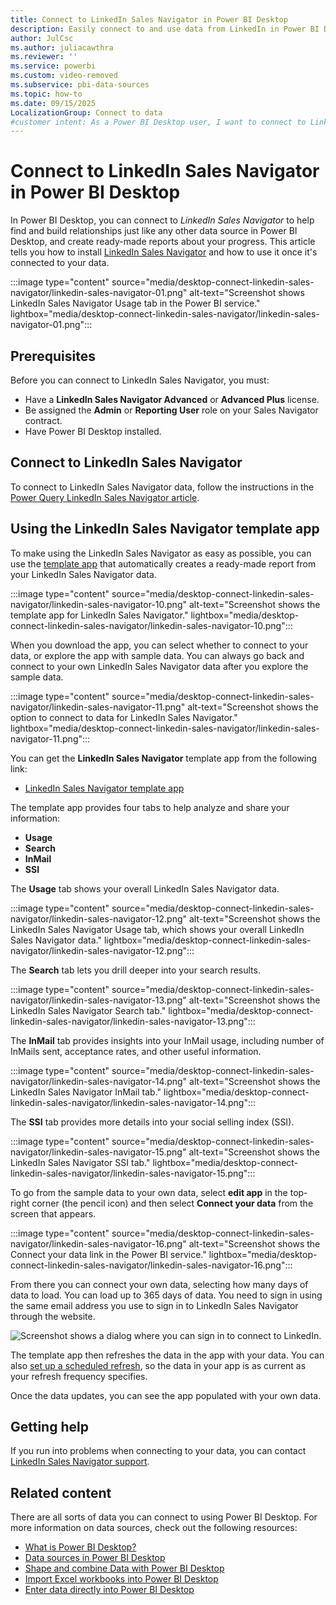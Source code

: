 ```yaml
---
title: Connect to LinkedIn Sales Navigator in Power BI Desktop
description: Easily connect to and use data from LinkedIn in Power BI Desktop to help find and build relationships. Use ready-made reports about your progress.
author: JulCsc
ms.author: juliacawthra
ms.reviewer: ''
ms.service: powerbi
ms.custom: video-removed
ms.subservice: pbi-data-sources
ms.topic: how-to
ms.date: 09/15/2025
LocalizationGroup: Connect to data
#customer intent: As a Power BI Desktop user, I want to connect to LinkedIn Sales Navigator data so that I can analyze and build relationships using ready-made reports.
---
```

# Connect to LinkedIn Sales Navigator in Power BI Desktop

In Power BI Desktop, you can connect to *LinkedIn Sales Navigator* to help find and build relationships just like any other data source in Power BI Desktop, and create ready-made reports about your progress.  This article tells you how to install [LinkedIn Sales Navigator](https://appsource.microsoft.com/en-us/product/power-bi/pbi-contentpacks.linkedin_navigator) and how to use it once it's connected to your data.

:::image type="content" source="media/desktop-connect-linkedin-sales-navigator/linkedin-sales-navigator-01.png" alt-text="Screenshot shows LinkedIn Sales Navigator Usage tab in the Power BI service." lightbox="media/desktop-connect-linkedin-sales-navigator/linkedin-sales-navigator-01.png":::

## Prerequisites

Before you can connect to LinkedIn Sales Navigator, you must:

- Have a **LinkedIn Sales Navigator Advanced** or **Advanced Plus** license.
- Be assigned the **Admin** or **Reporting User** role on your Sales Navigator contract.
- Have Power BI Desktop installed.

## Connect to LinkedIn Sales Navigator

To connect to LinkedIn Sales Navigator data, follow the instructions in the [Power Query LinkedIn Sales Navigator article](/power-query/connectors/linkedin-sales-navigator).

## Using the LinkedIn Sales Navigator template app

To make using the LinkedIn Sales Navigator as easy as possible, you can use the [template app](service-template-apps-overview.md) that automatically creates a ready-made report from your LinkedIn Sales Navigator data.

:::image type="content" source="media/desktop-connect-linkedin-sales-navigator/linkedin-sales-navigator-10.png" alt-text="Screenshot shows the template app for LinkedIn Sales Navigator." lightbox="media/desktop-connect-linkedin-sales-navigator/linkedin-sales-navigator-10.png":::

When you download the app, you can select whether to connect to your data, or explore the app with sample data. You can always go back and connect to your own LinkedIn Sales Navigator data after you explore the sample data.

:::image type="content" source="media/desktop-connect-linkedin-sales-navigator/linkedin-sales-navigator-11.png" alt-text="Screenshot shows the option to connect to data for LinkedIn Sales Navigator." lightbox="media/desktop-connect-linkedin-sales-navigator/linkedin-sales-navigator-11.png":::

You can get the **LinkedIn Sales Navigator** template app from the following link:

* [LinkedIn Sales Navigator template app](https://appsource.microsoft.com/en-us/product/power-bi/pbi-contentpacks.linkedin_navigator)

The template app provides four tabs to help analyze and share your information:

* **Usage**
* **Search**
* **InMail**
* **SSI**

The **Usage** tab shows your overall LinkedIn Sales Navigator data.

:::image type="content" source="media/desktop-connect-linkedin-sales-navigator/linkedin-sales-navigator-12.png" alt-text="Screenshot shows the LinkedIn Sales Navigator Usage tab, which shows your overall LinkedIn Sales Navigator data." lightbox="media/desktop-connect-linkedin-sales-navigator/linkedin-sales-navigator-12.png":::

The **Search** tab lets you drill deeper into your search results.

:::image type="content" source="media/desktop-connect-linkedin-sales-navigator/linkedin-sales-navigator-13.png" alt-text="Screenshot shows the LinkedIn Sales Navigator Search tab." lightbox="media/desktop-connect-linkedin-sales-navigator/linkedin-sales-navigator-13.png":::

The **InMail** tab provides insights into your InMail usage, including number of InMails sent, acceptance rates, and other useful information.

:::image type="content" source="media/desktop-connect-linkedin-sales-navigator/linkedin-sales-navigator-14.png" alt-text="Screenshot shows the LinkedIn Sales Navigator InMail tab." lightbox="media/desktop-connect-linkedin-sales-navigator/linkedin-sales-navigator-14.png":::

The **SSI** tab provides more details into your social selling index (SSI).

:::image type="content" source="media/desktop-connect-linkedin-sales-navigator/linkedin-sales-navigator-15.png" alt-text="Screenshot shows the LinkedIn Sales Navigator SSI tab." lightbox="media/desktop-connect-linkedin-sales-navigator/linkedin-sales-navigator-15.png":::

To go from the sample data to your own data, select **edit app** in the top-right corner (the pencil icon) and then select **Connect your data** from the screen that appears.

:::image type="content" source="media/desktop-connect-linkedin-sales-navigator/linkedin-sales-navigator-16.png" alt-text="Screenshot shows the Connect your data link in the Power BI service." lightbox="media/desktop-connect-linkedin-sales-navigator/linkedin-sales-navigator-16.png":::

From there you can connect your own data, selecting how many days of data to load. You can load up to 365 days of data. You need to sign in using the same email address you use to sign in to LinkedIn Sales Navigator through the website.

![Screenshot shows a dialog where you can sign in to connect to LinkedIn.](media/desktop-connect-linkedin-sales-navigator/linkedin-sales-navigator-17.png)

The template app then refreshes the data in the app with your data. You can also [set up a scheduled refresh](refresh-scheduled-refresh.md), so the data in your app is as current as your refresh frequency specifies.

Once the data updates, you can see the app populated with your own data.

## Getting help

If you run into problems when connecting to your data, you can contact [LinkedIn Sales Navigator support](https://www.linkedin.com/help/sales-navigator).

## Related content

There are all sorts of data you can connect to using Power BI Desktop. For more information on data sources, check out the following resources:

* [What is Power BI Desktop?](../fundamentals/desktop-what-is-desktop.md)
* [Data sources in Power BI Desktop](desktop-data-sources.md)
* [Shape and combine Data with Power BI Desktop](desktop-shape-and-combine-data.md)
* [Import Excel workbooks into Power BI Desktop](desktop-import-excel-workbooks.md)
* [Enter data directly into Power BI Desktop](desktop-enter-data-directly-into-desktop.md)
